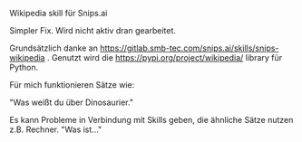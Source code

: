 Wikipedia skill für Snips.ai

Simpler Fix. Wird nicht aktiv dran gearbeitet.

Grundsätzlich danke an https://gitlab.smb-tec.com/snips.ai/skills/snips-wikipedia
. Genutzt wird die https://pypi.org/project/wikipedia/ library für Python.

Für mich funktionieren Sätze wie:

"Was weißt du über Dinosaurier."

Es kann Probleme in Verbindung mit Skills geben, die ähnliche Sätze nutzen z.B. Rechner. "Was ist..."
